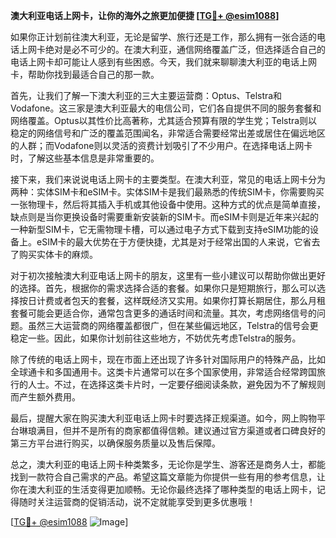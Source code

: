 **澳大利亚电话上网卡，让你的海外之旅更加便捷 [[TG💪+ @esim1088](https://t.me/s/esim1088)]**

如果你正计划前往澳大利亚，无论是留学、旅行还是工作，那么拥有一张合适的电话上网卡绝对是必不可少的。在澳大利亚，通信网络覆盖广泛，但选择适合自己的电话上网卡却可能让人感到有些困惑。今天，我们就来聊聊澳大利亚的电话上网卡，帮助你找到最适合自己的那一款。

首先，让我们了解一下澳大利亚的三大主要运营商：Optus、Telstra和Vodafone。这三家是澳大利亚最大的电信公司，它们各自提供不同的服务套餐和网络覆盖。Optus以其性价比高著称，尤其适合预算有限的学生党；Telstra则以稳定的网络信号和广泛的覆盖范围闻名，非常适合需要经常出差或居住在偏远地区的人群；而Vodafone则以灵活的资费计划吸引了不少用户。在选择电话上网卡时，了解这些基本信息是非常重要的。

接下来，我们来说说电话上网卡的主要类型。在澳大利亚，常见的电话上网卡分为两种：实体SIM卡和eSIM卡。实体SIM卡是我们最熟悉的传统SIM卡，你需要购买一张物理卡，然后将其插入手机或其他设备中使用。这种方式的优点是简单直接，缺点则是当你更换设备时需要重新安装新的SIM卡。而eSIM卡则是近年来兴起的一种新型SIM卡，它无需物理卡槽，可以通过电子方式下载到支持eSIM功能的设备上。eSIM卡的最大优势在于方便快捷，尤其是对于经常出国的人来说，它省去了购买实体卡的麻烦。

对于初次接触澳大利亚电话上网卡的朋友，这里有一些小建议可以帮助你做出更好的选择。首先，根据你的需求选择合适的套餐。如果你只是短期旅行，那么可以选择按日计费或者包天的套餐，这样既经济又实用。如果你打算长期居住，那么月租套餐可能会更适合你，通常包含更多的通话时间和流量。其次，考虑网络信号的问题。虽然三大运营商的网络覆盖都很广，但在某些偏远地区，Telstra的信号会更稳定一些。因此，如果你计划前往这些地方，不妨优先考虑Telstra的服务。

除了传统的电话上网卡，现在市面上还出现了许多针对国际用户的特殊产品，比如全球通卡和多国通用卡。这类卡片通常可以在多个国家使用，非常适合经常跨国旅行的人士。不过，在选择这类卡片时，一定要仔细阅读条款，避免因为不了解规则而产生额外费用。

最后，提醒大家在购买澳大利亚电话上网卡时要选择正规渠道。如今，网上购物平台琳琅满目，但并不是所有的商家都值得信赖。建议通过官方渠道或者口碑良好的第三方平台进行购买，以确保服务质量以及售后保障。

总之，澳大利亚的电话上网卡种类繁多，无论你是学生、游客还是商务人士，都能找到一款符合自己需求的产品。希望这篇文章能为你提供一些有用的参考信息，让你在澳大利亚的生活变得更加顺畅。无论你最终选择了哪种类型的电话上网卡，记得随时关注运营商的促销活动，说不定就能享受到更多优惠哦！

[[TG💪+ @esim1088](https://t.me/s/esim1088) ![Image](https://i.postimg.cc/4NQfJmqS/Snipaste-2025-05-13-00-14-12.png)]